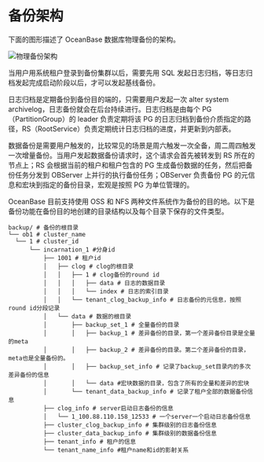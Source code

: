 备份架构 
=========================



下面的图形描述了 OceanBase 数据库物理备份的架构。

![物理备份架构](https://help-static-aliyun-doc.aliyuncs.com/assets/img/zh-CN/0211049161/p184544.png)

当用户用系统租户登录到备份集群以后，需要先用 SQL 发起日志归档，等日志归档发起完成启动阶段以后，才可以发起基线备份。

日志归档是定期备份到备份目的端的，只需要用户发起一次 alter system archivelog，日志备份就会在后台持续进行。日志归档是由每个 PG（PartitionGroup）的 leader 负责定期将该 PG 的日志归档到备份介质指定的路径，RS（RootService）负责定期统计日志归档的进度，并更新到内部表。

数据备份是需要用户触发的，比较常见的场景是周六触发一次全备，周二周四触发一次增量备份。当用户发起数据备份请求时，这个请求会首先被转发到 RS 所在的节点上；RS 会根据当前的租户和租户包含的 PG 生成备份数据的任务，然后把备份任务分发到 OBServer 上并行的执行备份任务；OBServer 负责备份 PG 的元信息和宏块到指定的备份目录，宏观是按照 PG 为单位管理的。

OceanBase 目前支持使用 OSS 和 NFS 两种文件系统作为备份的目的地。以下是备份功能在备份目的地创建的目录结构以及每个目录下保存的文件类型。

```code
backup/ # 备份的根目录
└── ob1 # cluster_name
  └── 1 # cluster_id
      └── incarnation_1 #分身id
          ├── 1001 # 租户id
          │   ├── clog # clog的根目录
          │   │   ├── 1 # clog备份的round id
          │   │   │   ├── data # 日志的数据目录
          │   │   │   └── index # 日志的索引目录
          │   │   └── tenant_clog_backup_info # 日志备份的元信息，按照round id分段记录
          │   └── data # 数据的根目录
          │       ├── backup_set_1 # 全量备份的目录
          │       │   ├── backup_1 # 差异备份的目录，第一个差异备份目录是全量的meta    
          │       │   ├── backup_2 # 差异备份的目录。第二个差异备份的目录，meta也是全量备份的。
          │       │   ├── backup_set_info # 记录了backup_set目录内的多次差异备份的信息
          │       │   └── data #宏块数据的目录，包含了所有的全量和差异的宏块
          │       └── tenant_data_backup_info # 记录了租户全部的数据备份信息
          ├── clog_info # server启动日志备份的信息
          │   └── 1_100.88.110.158_12533 # 一个server一个启动日志备份信息
          ├── cluster_clog_backup_info # 集群级别的日志备份信息
          ├── cluster_data_backup_info # 集群级别的数据备份信息
          ├── tenant_info # 租户的信息
          └── tenant_name_info #租户name和id的影射关系
```



